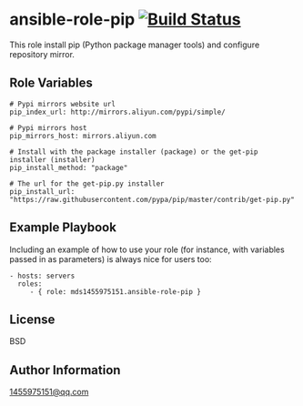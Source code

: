 ansible-role-pip    [![Build Status](https://www.travis-ci.org/mds1455975151/ansible-role-pip.svg?branch=master)](https://travis-ci.org/mds1455975151/ansible-role-pip)
=========

This role install pip (Python package manager tools) and configure repository mirror.

Role Variables
--------------
    # Pypi mirrors website url
    pip_index_url: http://mirrors.aliyun.com/pypi/simple/

    # Pypi mirrors host
    pip_mirrors_host: mirrors.aliyun.com

    # Install with the package installer (package) or the get-pip installer (installer)
    pip_install_method: "package"

    # The url for the get-pip.py installer
    pip_install_url: "https://raw.githubusercontent.com/pypa/pip/master/contrib/get-pip.py"

Example Playbook
----------------

Including an example of how to use your role (for instance, with variables passed in as parameters) is always nice for users too:

    - hosts: servers
      roles:
         - { role: mds1455975151.ansible-role-pip }

License
-------

BSD

Author Information
------------------

1455975151@qq.com
